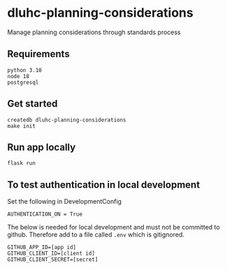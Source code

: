# dluhc-planning-considerations
Manage planning considerations through standards process


## Requirements

    python 3.10
    node 18
    postgresql


## Get started

    createdb dluhc-planning-considerations
    make init

## Run app locally

    flask run


## To test authentication in local development

Set the following in DevelopmentConfig

    AUTHENTICATION_ON = True

The below is needed for local development and must not be committed to github. Therefore
add to a file called ```.env``` which is gitignored.

    GITHUB_APP_ID=[app id]
    GITHUB_CLIENT_ID=[client id]
    GITHUB_CLIENT_SECRET=[secret]

